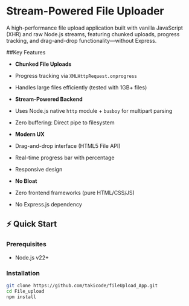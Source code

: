 # Stream-Powered File Uploader

A high-performance file upload application built with vanilla JavaScript (XHR) and raw Node.js streams, featuring chunked uploads, progress tracking, and drag-and-drop functionality—without Express.

##Key Features

- **Chunked File Uploads**
- Progress tracking via `XMLHttpRequest.onprogress`
- Handles large files efficiently (tested with 1GB+ files)

- **Stream-Powered Backend**
- Uses Node.js native `http` module + `busboy` for multipart parsing
- Zero buffering: Direct pipe to filesystem

- **Modern UX**
- Drag-and-drop interface (HTML5 File API)
- Real-time progress bar with percentage
- Responsive design

- **No Bloat**
- Zero frontend frameworks (pure HTML/CSS/JS)
- No Express.js dependency

## ⚡ Quick Start

### Prerequisites
- Node.js v22+

### Installation
```bash
git clone https://github.com/takicode/fileUpload_App.git
cd File_upload
npm install
